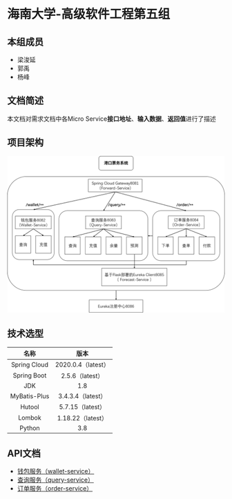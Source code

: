 # 海南大学-高级软件工程第五组



## 本组成员

- 梁浚延
- 郭禹
- 杨峰



## 文档简述

本文档对需求文档中各Micro Service**接口地址**、**输入数据**、**返回值**进行了描述



## 项目架构

![project structure](images/140871298-3a04573e-4037-4ab3-8b5f-a847e5572c89.png)



## 技术选型

|     名称     |        版本        |
| :----------: | :----------------: |
| Spring Cloud | 2020.0.4（latest） |
| Spring Boot  |  2.5.6（latest）   |
|     JDK      |        1.8         |
| MyBatis-Plus | 3.4.3.4（latest）  |
|    Hutool    |  5.7.15（latest）  |
|    Lombok    | 1.18.22（latest）  |
|    Python    |        3.8         |



## API文档

- [钱包服务（wallet-service）](#docs/Wallet-Serice.md)
- [查询服务（query-service）](#docs/Query-Serice.md)
- [订单服务（order-service）](#docs/Query-Serice.md)
